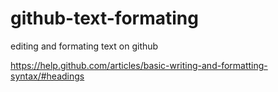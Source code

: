 # github-text-formating
editing and formating text on github


https://help.github.com/articles/basic-writing-and-formatting-syntax/#headings
